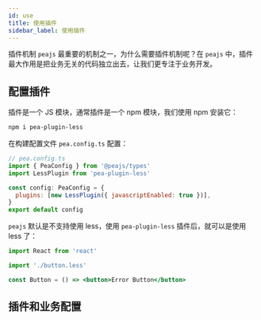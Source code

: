 ```yaml
---
id: use
title: 使用插件
sidebar_label: 使用插件
---
```


插件机制 `peajs` 最重要的机制之一，为什么需要插件机制呢？在 `peajs` 中，插件最大作用是把业务无关的代码独立出去，让我们更专注于业务开发。

## 配置插件

插件是一个 JS 模块，通常插件是一个 npm 模块，我们使用 npm 安装它：

```bash
npm i pea-plugin-less
```

在构建配置文件 `pea.config.ts` 配置：

```js
// pea.config.ts
import { PeaConfig } from '@peajs/types'
import LessPlugin from 'pea-plugin-less'

const config: PeaConfig = {
  plugins: [new LessPlugin({ javascriptEnabled: true })],
}
export default config
```

`peajs` 默认是不支持使用 less，使用 `pea-plugin-less` 插件后，就可以是使用 less 了：

```jsx
import React from 'react'

import './button.less'

const Button = () => <button>Error Button</button>
```

## 插件和业务配置
